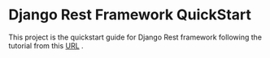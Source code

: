 # Django Rest Framework QuickStart
This project is the quickstart guide for Django Rest framework following the tutorial from this [URL](https://www.django-rest-framework.org/tutorial/quickstart/) .